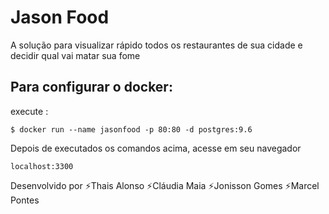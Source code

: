 
# Jason Food

A solução para visualizar rápido todos os restaurantes de sua cidade e decidir qual vai matar sua fome

## Para configurar o docker:
 execute : 
 ```
 $ docker run --name jasonfood -p 80:80 -d postgres:9.6

 ```
 Depois de executados os comandos acima, acesse em seu navegador
 ```
 localhost:3300
 ```

 Desenvolvido por
 ⚡Thais Alonso 
 ⚡Cláudia Maia
 ⚡Jonisson Gomes
 ⚡Marcel Pontes 

 
